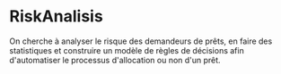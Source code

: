 # RiskAnalisis
On cherche à analyser le risque des demandeurs de prêts, en faire des statistiques et construire un modèle de règles de décisions afin d'automatiser le processus d'allocation ou non d'un prêt.
